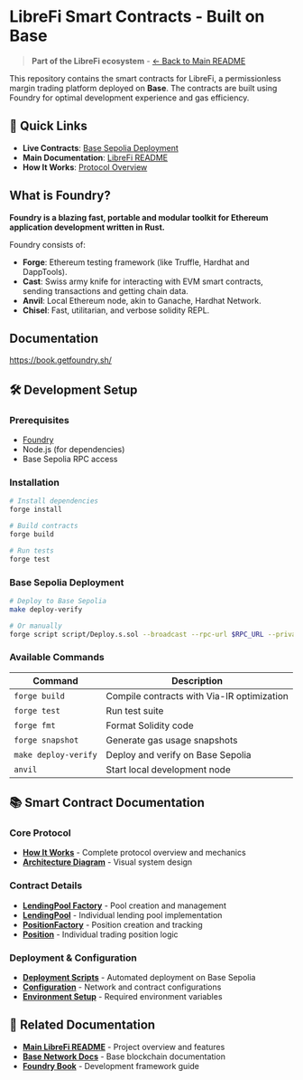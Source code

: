 # LibreFi Smart Contracts - Built on Base

> **Part of the LibreFi ecosystem** - [← Back to Main README](../README.MD)

This repository contains the smart contracts for LibreFi, a permissionless margin trading platform deployed on **Base**. The contracts are built using Foundry for optimal development experience and gas efficiency.

## 🚀 Quick Links
- **Live Contracts**: [Base Sepolia Deployment](../README.MD#-base-sepolia-deployment)
- **Main Documentation**: [LibreFi README](../README.MD)
- **How It Works**: [Protocol Overview](./HowItWorks.md)

## What is Foundry?
**Foundry is a blazing fast, portable and modular toolkit for Ethereum application development written in Rust.**

Foundry consists of:

-   **Forge**: Ethereum testing framework (like Truffle, Hardhat and DappTools).
-   **Cast**: Swiss army knife for interacting with EVM smart contracts, sending transactions and getting chain data.
-   **Anvil**: Local Ethereum node, akin to Ganache, Hardhat Network.
-   **Chisel**: Fast, utilitarian, and verbose solidity REPL.

## Documentation

https://book.getfoundry.sh/

## 🛠️ Development Setup

### Prerequisites
- [Foundry](https://book.getfoundry.sh/getting-started/installation)
- Node.js (for dependencies)
- Base Sepolia RPC access

### Installation
```bash
# Install dependencies
forge install

# Build contracts
forge build

# Run tests
forge test
```

### Base Sepolia Deployment
```bash
# Deploy to Base Sepolia
make deploy-verify

# Or manually
forge script script/Deploy.s.sol --broadcast --rpc-url $RPC_URL --private-key $PRIVATE_KEY --via-ir
```

### Available Commands

| Command | Description |
|---------|-------------|
| `forge build` | Compile contracts with Via-IR optimization |
| `forge test` | Run test suite |
| `forge fmt` | Format Solidity code |
| `forge snapshot` | Generate gas usage snapshots |
| `make deploy-verify` | Deploy and verify on Base Sepolia |
| `anvil` | Start local development node |

## 📚 Smart Contract Documentation

### Core Protocol
- **[How It Works](./HowItWorks.md)** - Complete protocol overview and mechanics
- **[Architecture Diagram](./HowItWorks.md#architecture)** - Visual system design

### Contract Details
- **[LendingPool Factory](./LendingPoolFactory.md)** - Pool creation and management
- **[LendingPool](./LendingPool.md)** - Individual lending pool implementation  
- **[PositionFactory](./PositionFactory.md)** - Position creation and tracking
- **[Position](./Position.md)** - Individual trading position logic

### Deployment & Configuration
- **[Deployment Scripts](./script/)** - Automated deployment on Base Sepolia
- **[Configuration](./config.json)** - Network and contract configurations
- **[Environment Setup](./.env.example)** - Required environment variables

## 🔗 Related Documentation
- **[Main LibreFi README](../README.MD)** - Project overview and features
- **[Base Network Docs](https://docs.base.org/)** - Base blockchain documentation
- **[Foundry Book](https://book.getfoundry.sh/)** - Development framework guide 